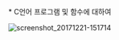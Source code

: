 \* C언어 프로그램 및 함수에 대하여

![screenshot_20171221-151714](C:/Users/Hoseop/Desktop/[%EB%94%B0%EB%B0%B0%EC%94%A8]%201.8%20C%20%EC%96%B8%EC%96%B4%EC%99%80%20%ED%95%A8%EC%88%98%20_%20%EB%94%B0%EB%9D%BC%ED%95%98%EB%A9%B0%20%EB%B0%B0%EC%9A%B0%EB%8A%94%20C%EC%96%B8%EC%96%B4,%20c%EC%96%B8%EC%96%B4%20,%20%EC%BB%B4%ED%93%A8%ED%84%B0%20%EC%9E%91%EB%8F%99%EC%9B%90%EB%A6%AC,%20%EC%BD%94%EB%94%A9%205-19%20screenshot.png)

